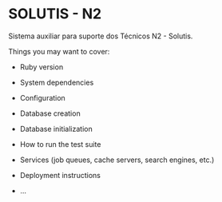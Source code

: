 # SOLUTIS - N2

Sistema auxiliar para suporte dos Técnicos N2 - Solutis.

Things you may want to cover:

* Ruby version

* System dependencies

* Configuration

* Database creation

* Database initialization

* How to run the test suite

* Services (job queues, cache servers, search engines, etc.)

* Deployment instructions

* ...
